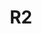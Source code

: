 ---
pcx_content_type: navigation
title: R2
external_link: /r2/api/workers/workers-api-reference/
_build:
  publishResources: false
  render: never
---